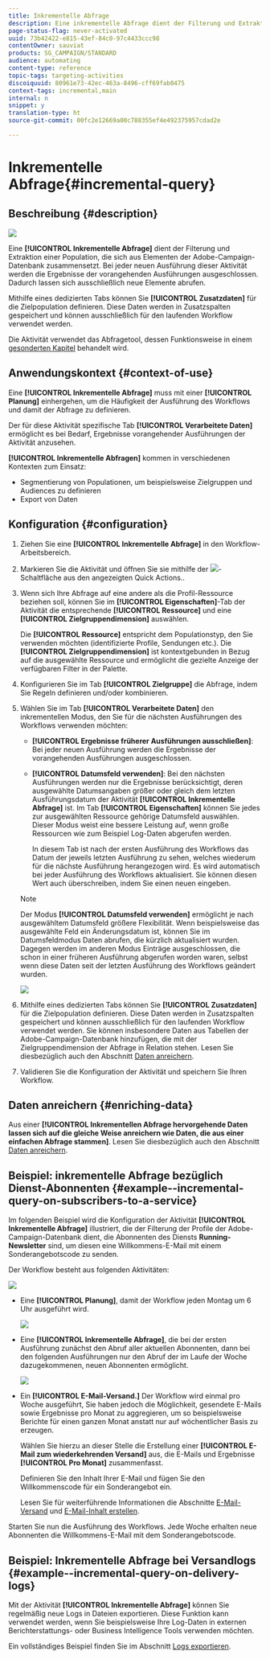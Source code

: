```yaml
---
title: Inkrementelle Abfrage
description: Eine inkrementelle Abfrage dient der Filterung und Extraktion einer Population, die sich aus Elementen der Adobe-Campaign-Datenbank zusammensetzt.
page-status-flag: never-activated
uuid: 73b42422-e815-43ef-84c0-97c4433ccc98
contentOwner: sauviat
products: SG_CAMPAIGN/STANDARD
audience: automating
content-type: reference
topic-tags: targeting-activities
discoiquuid: 80961e73-42ec-463a-8496-cff69fab0475
context-tags: incremental,main
internal: n
snippet: y
translation-type: ht
source-git-commit: 00fc2e12669a00c788355ef4e492375957cdad2e

---
```



# Inkrementelle Abfrage{#incremental-query}

## Beschreibung {#description}

![](assets/incremental.png)

Eine **[!UICONTROL Inkrementelle Abfrage]** dient der Filterung und Extraktion einer Population, die sich aus Elementen der Adobe-Campaign-Datenbank zusammensetzt. Bei jeder neuen Ausführung dieser Aktivität werden die Ergebnisse der vorangehenden Ausführungen ausgeschlossen. Dadurch lassen sich ausschließlich neue Elemente abrufen.

Mithilfe eines dedizierten Tabs können Sie **[!UICONTROL Zusatzdaten]** für die Zielpopulation definieren. Diese Daten werden in Zusatzspalten gespeichert und können ausschließlich für den laufenden Workflow verwendet werden.

Die Aktivität verwendet das Abfragetool, dessen Funktionsweise in einem [gesonderten Kapitel](../../automating/using/editing-queries.md#about-query-editor) behandelt wird.

## Anwendungskontext {#context-of-use}

Eine **[!UICONTROL Inkrementelle Abfrage]** muss mit einer **[!UICONTROL Planung]** einhergehen, um die Häufigkeit der Ausführung des Workflows und damit der Abfrage zu definieren.

Der für diese Aktivität spezifische Tab **[!UICONTROL Verarbeitete Daten]** ermöglicht es bei Bedarf, Ergebnisse vorangehender Ausführungen der Aktivität anzusehen.

**[!UICONTROL Inkrementelle Abfragen]** kommen in verschiedenen Kontexten zum Einsatz:

* Segmentierung von Populationen, um beispielsweise Zielgruppen und Audiences zu definieren
* Export von Daten

## Konfiguration {#configuration}

1. Ziehen Sie eine **[!UICONTROL Inkrementelle Abfrage]** in den Workflow-Arbeitsbereich.
1. Markieren Sie die Aktivität und öffnen Sie sie mithilfe der ![](assets/edit_darkgrey-24px.png)-Schaltfläche aus den angezeigten Quick Actions..
1. Wenn sich Ihre Abfrage auf eine andere als die Profil-Ressource beziehen soll, können Sie im **[!UICONTROL Eigenschaften]**-Tab der Aktivität die entsprechende **[!UICONTROL Ressource]** und eine **[!UICONTROL Zielgruppendimension]** auswählen.

   Die **[!UICONTROL Ressource]** entspricht dem Populationstyp, den Sie verwenden möchten (identifizierte Profile, Sendungen etc.). Die **[!UICONTROL Zielgruppendimension]** ist kontextgebunden in Bezug auf die ausgewählte Ressource und ermöglicht die gezielte Anzeige der verfügbaren Filter in der Palette.

1. Konfigurieren Sie im Tab **[!UICONTROL Zielgruppe]** die Abfrage, indem Sie Regeln definieren und/oder kombinieren.
1. Wählen Sie im Tab **[!UICONTROL Verarbeitete Daten]** den inkrementellen Modus, den Sie für die nächsten Ausführungen des Workflows verwenden möchten:

   * **[!UICONTROL Ergebnisse früherer Ausführungen ausschließen]**: Bei jeder neuen Ausführung werden die Ergebnisse der vorangehenden Ausführungen ausgeschlossen.
   * **[!UICONTROL Datumsfeld verwenden]**: Bei den nächsten Ausführungen werden nur die Ergebnisse berücksichtigt, deren ausgewählte Datumsangaben größer oder gleich dem letzten Ausführungsdatum der Aktivität **[!UICONTROL Inkrementelle Abfrage]** ist. Im Tab **[!UICONTROL Eigenschaften]** können Sie jedes zur ausgewählten Ressource gehörige Datumsfeld auswählen. Dieser Modus weist eine bessere Leistung auf, wenn große Ressourcen wie zum Beispiel Log-Daten abgerufen werden.

      In diesem Tab ist nach der ersten Ausführung des Workflows das Datum der jeweils letzten Ausführung zu sehen, welches wiederum für die nächste Ausführung herangezogen wird. Es wird automatisch bei jeder Ausführung des Workflows aktualisiert. Sie können diesen Wert auch überschreiben, indem Sie einen neuen eingeben.
   >[!NOTE]
   >
   >Der Modus **[!UICONTROL Datumsfeld verwenden]** ermöglicht je nach ausgewähltem Datumsfeld größere Flexibilität. Wenn beispielsweise das ausgewählte Feld ein Änderungsdatum ist, können Sie im Datumsfeldmodus Daten abrufen, die kürzlich aktualisiert wurden. Dagegen werden im anderen Modus Einträge ausgeschlossen, die schon in einer früheren Ausführung abgerufen worden waren, selbst wenn diese Daten seit der letzten Ausführung des Workflows geändert wurden.

   ![](assets/incremental_query_usedatefield.png)

1. Mithilfe eines dedizierten Tabs können Sie **[!UICONTROL Zusatzdaten]** für die Zielpopulation definieren. Diese Daten werden in Zusatzspalten gespeichert und können ausschließlich für den laufenden Workflow verwendet werden. Sie können insbesondere Daten aus Tabellen der Adobe-Campaign-Datenbank hinzufügen, die mit der Zielgruppendimension der Abfrage in Relation stehen. Lesen Sie diesbezüglich auch den Abschnitt [Daten anreichern](../../automating/using/query.md#enriching-data).
1. Validieren Sie die Konfiguration der Aktivität und speichern Sie Ihren Workflow.

## Daten anreichern {#enriching-data}

Aus einer **[!UICONTROL Inkrementellen Abfrage hervorgehende Daten lassen sich auf die gleiche Weise anreichern wie Daten, die aus einer einfachen Abfrage stammen]**. Lesen Sie diesbezüglich auch den Abschnitt [Daten anreichern](../../automating/using/query.md#enriching-data).

## Beispiel: inkrementelle Abfrage bezüglich Dienst-Abonnenten {#example--incremental-query-on-subscribers-to-a-service}

Im folgenden Beispiel wird die Konfiguration der Aktivität **[!UICONTROL Inkrementelle Abfrage]** illustriert, die der Filterung der Profile der Adobe-Campaign-Datenbank dient, die Abonnenten des Diensts **Running-Newsletter** sind, um diesen eine Willkommens-E-Mail mit einem Sonderangebotscode zu senden.

Der Workflow besteht aus folgenden Aktivitäten:

![](assets/incremental_query_example1.png)

* Eine **[!UICONTROL Planung]**, damit der Workflow jeden Montag um 6 Uhr ausgeführt wird.

   ![](assets/incremental_query_example2.png)

* Eine **[!UICONTROL Inkrementelle Abfrage]**, die bei der ersten Ausführung zunächst den Abruf aller aktuellen Abonnenten, dann bei den folgenden Ausführungen nur den Abruf der im Laufe der Woche dazugekommenen, neuen Abonnenten ermöglicht.

   ![](assets/incremental_query_example3.png)

* Ein **[!UICONTROL E-Mail-Versand.]** Der Workflow wird einmal pro Woche ausgeführt, Sie haben jedoch die Möglichkeit, gesendete E-Mails sowie Ergebnisse pro Monat zu aggregieren, um so beispielsweise Berichte für einen ganzen Monat anstatt nur auf wöchentlicher Basis zu erzeugen.

   Wählen Sie hierzu an dieser Stelle die Erstellung einer **[!UICONTROL E-Mail zum wiederkehrenden Versand]** aus, die E-Mails und Ergebnisse **[!UICONTROL Pro Monat]** zusammenfasst.

   Definieren Sie den Inhalt Ihrer E-Mail und fügen Sie den Willkommenscode für ein Sonderangebot ein.

   Lesen Sie für weiterführende Informationen die Abschnitte [E-Mail-Versand](../../automating/using/email-delivery.md) und [E-Mail-Inhalt erstellen](../../designing/using/personalization.md).

Starten Sie nun die Ausführung des Workflows. Jede Woche erhalten neue Abonnenten die Willkommens-E-Mail mit dem Sonderangebotscode.

## Beispiel: Inkrementelle Abfrage bei Versandlogs {#example--incremental-query-on-delivery-logs}

Mit der Aktivität **[!UICONTROL Inkrementelle Abfrage]** können Sie regelmäßig neue Logs in Dateien exportieren. Diese Funktion kann verwendet werden, wenn Sie beispielsweise Ihre Log-Daten in externen Berichterstattungs- oder Business Intelligence Tools verwenden möchten.

Ein vollständiges Beispiel finden Sie im Abschnitt [Logs exportieren](../../automating/using/exporting-logs.md).
